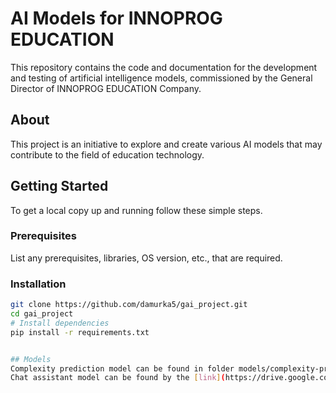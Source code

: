 # AI Models for INNOPROG EDUCATION

This repository contains the code and documentation for the development and testing of artificial intelligence models, commissioned by the General Director of INNOPROG EDUCATION Company.

## About

This project is an initiative to explore and create various AI models that may contribute to the field of education technology.

## Getting Started

To get a local copy up and running follow these simple steps.

### Prerequisites

List any prerequisites, libraries, OS version, etc., that are required.

### Installation

```bash
git clone https://github.com/damurka5/gai_project.git
cd gai_project
# Install dependencies
pip install -r requirements.txt


## Models
Complexity prediction model can be found in folder models/complexity-prediction-model
Chat assistant model can be found by the [link](https://drive.google.com/drive/folders/1BuhcsJ9mRvY-EFTU9l7ReD4yqZypZJ3i?usp=sharing)